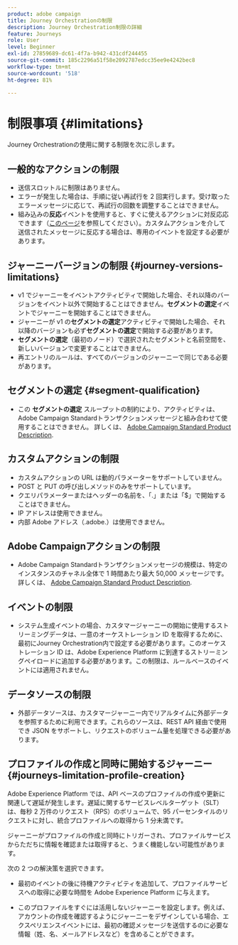 ```yaml
---
product: adobe campaign
title: Journey Orchestrationの制限
description: Journey Orchestration制限の詳細
feature: Journeys
role: User
level: Beginner
exl-id: 27859689-dc61-4f7a-b942-431cdf244455
source-git-commit: 185c2296a51f58e2092787edcc35ee9e4242bec8
workflow-type: tm+mt
source-wordcount: '518'
ht-degree: 81%

---
```


# 制限事項 {#limitations}

Journey Orchestrationの使用に関する制限を次に示します。

## 一般的なアクションの制限

* 送信スロットルに制限はありません。 
* エラーが発生した場合は、手順に従い再試行を 2 回実行します。受け取ったエラーメッセージに応じて、再試行の回数を調整することはできません。 
* 組み込みの&#x200B;**反応**&#x200B;イベントを使用すると、すぐに使えるアクションに対反応応できます（[このページ](../building-journeys/reaction-events.md)を参照してください）。カスタムアクションを介して送信されたメッセージに反応する場合は、専用のイベントを設定する必要があります。 

## ジャーニーバージョンの制限 {#journey-versions-limitations}

* v1 でジャーニーをイベントアクティビティで開始した場合、それ以降のバージョンをイベント以外で開始することはできません。**セグメントの選定**&#x200B;イベントでジャーニーを開始することはできません。
* ジャーニーが v1 の&#x200B;**セグメントの選定**&#x200B;アクティビティで開始した場合、それ以降のバージョンも必ず&#x200B;**セグメントの選定**&#x200B;で開始する必要があります。
* **セグメントの選定**（最初のノード）で選択されたセグメントと名前空間を、新しいバージョンで変更することはできません。
* 再エントリのルールは、すべてのバージョンのジャーニーで同じである必要があります。

## セグメントの選定 {#segment-qualification}

* この **セグメントの選定** スループットの制約により、アクティビティは、Adobe Campaign Standardトランザクションメッセージと組み合わせて使用することはできません。 詳しくは、 [Adobe Campaign Standard Product Description](https://helpx.adobe.com/jp/legal/product-descriptions/campaign-standard.html). 
 

## カスタムアクションの制限

* カスタムアクションの URL は動的パラメーターをサポートしていません。 
* POST と PUT の呼び出しメソッドのみをサポートしています。 
* クエリパラメーターまたはヘッダーの名前を、「.」または「$」で開始することはできません。 
* IP アドレスは使用できません。 
* 内部 Adobe アドレス（.adobe.）は使用できません。
 

## Adobe Campaignアクションの制限

* Adobe Campaign Standardトランザクションメッセージの規模は、特定のインスタンスのチャネル全体で 1 時間あたり最大 50,000 メッセージです。 詳しくは、 [Adobe Campaign Standard Product Description](https://helpx.adobe.com/legal/product-descriptions/campaign-standard.html). 
 

## イベントの制限

* システム生成イベントの場合、カスタマージャーニーの開始に使用するストリーミングデータは、一意のオーケストレーション ID を取得するために、最初にJourney Orchestration内で設定する必要があります。このオーケストレーション ID は、Adobe Experience Platform に到達するストリーミングペイロードに追加する必要があります。この制限は、ルールベースのイベントには適用されません。
 

## データソースの制限

* 外部データソースは、カスタマージャーニー内でリアルタイムに外部データを参照するために利用できます。これらのソースは、REST API 経由で使用でき JSON をサポートし、リクエストのボリューム量を処理できる必要があります。

## プロファイルの作成と同時に開始するジャーニー {#journeys-limitation-profile-creation}

Adobe Experience Platform では、API ベースのプロファイルの作成や更新に関連して遅延が発生します。遅延に関するサービスレベルターゲット（SLT）は、毎秒 2 万件のリクエスト（RPS）のボリュームで、95 パーセンタイルのリクエストに対し、統合プロファイルへの取得から 1 分未満です。

ジャーニーがプロファイルの作成と同時にトリガーされ、プロファイルサービスからただちに情報を確認または取得すると、うまく機能しない可能性があります。

次の 2 つの解決策を選択できます。

* 最初のイベントの後に待機アクティビティを追加して、プロファイルサービスへの取得に必要な時間を Adobe Experience Platform に与えます。

* このプロファイルをすぐには活用しないジャーニーを設定します。例えば、アカウントの作成を確認するようにジャーニーをデザインしている場合、エクスペリエンスイベントには、最初の確認メッセージを送信するのに必要な情報（姓、名、メールアドレスなど）を含めることができます。
